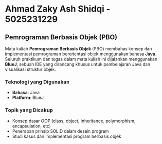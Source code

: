 # Ahmad Zaky Ash Shidqi - 5025231229

## Pemrograman Berbasis Objek (PBO)

Mata kuliah **Pemrograman Berbasis Objek** (PBO) membahas konsep dan implementasi pemrograman berorientasi objek menggunakan bahasa **Java**. Seluruh praktikum dan tugas dalam mata kuliah ini dijalankan menggunakan **BlueJ**, sebuah IDE yang dirancang khusus untuk pembelajaran Java dan visualisasi struktur objek.

### Teknologi yang Digunakan

* **Bahasa**: Java
* **Platform**: BlueJ

### Topik yang Dicakup

* Konsep dasar OOP (class, object, inheritance, polymorphism, encapsulation, etc)
* Penerapan prinsip SOLID dalam desain program
* Studi kasus dan implementasi program berbasis objek
